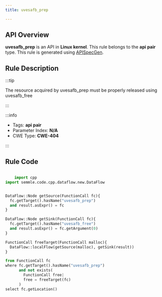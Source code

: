 ```yaml
---
title: uvesafb_prep

---
```



## API Overview
**uvesafb_prep** is an API in **Linux kernel**. This rule belongs to the **api pair** type. This rule is generated using [APISpecGen](../../tools/APISpecGen).
## Rule Description

:::tip

The resource acquired by uvesafb_prep must be properly released using uvesafb_free

:::

:::info

- Tags: **api pair**
- Parameter Index: **N/A**
- CWE Type: **CWE-404**

:::

## Rule Code
```python

    import cpp
import semmle.code.cpp.dataflow.new.DataFlow


DataFlow::Node getSource(FunctionCall fc){
  fc.getTarget().hasName("uvesafb_prep")
  and result.asExpr() = fc
}

DataFlow::Node getSink(FunctionCall fc){
  fc.getTarget().hasName("uvesafb_free")
  and result.asExpr() = fc.getArgument(0)
}

FunctionCall freeTarget(FunctionCall malloc){
  DataFlow::localFlow(getSource(malloc), getSink(result))
}

from FunctionCall fc
where fc.getTarget().hasName("uvesafb_prep")
      and not exists(
        FunctionCall free| 
        free = freeTarget(fc)
      )
select fc.getLocation()

    
```
